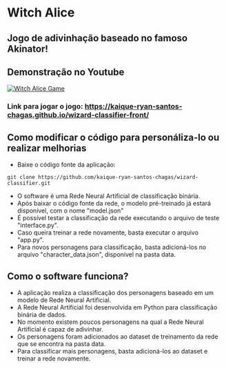 # Witch Alice

## Jogo de adivinhação baseado no famoso Akinator!

## Demonstração no Youtube
[![Witch Alice Game](https://github.com/kaique-ryan-santos-chagas/wizard-classifier-front/assets/59677362/3b927023-db36-4eb0-9f4f-85b94cbc0c8f)](https://www.youtube.com/watch?v=Bd-GbiYatEY&t=21s)

### Link para jogar o jogo: https://kaique-ryan-santos-chagas.github.io/wizard-classifier-front/

## Como modificar o código para personáliza-lo ou realizar melhorias 

* Baixe o código fonte da aplicação:

```
git clone https://github.com/kaique-ryan-santos-chagas/wizard-classifier.git
```

* O software é uma Rede Neural Artificial de classificação binária.
* Após baixar o código fonte da rede, o modelo pré-treinado já estará disponível, com o nome "model.json"
* É possível testar a classificação da rede executando o arquivo de teste "interface.py".
* Caso queira treinar a rede novamente, basta executar o arquivo "app.py".
* Para novos personagens para classificação, basta adicioná-los no arquivo "character_data.json", disponível na pasta data.

## Como o software funciona?

* A aplicação realiza a classificação dos personagens baseado em um modelo de Rede Neural Artificial.
* A Rede Neural Artificial foi desenvolvida em Python para classificação binária de dados.
* No momento existem poucos personagens na qual a Rede Neural Artificial é capaz de adivinhar.
* Os personagens foram adicionados ao dataset de treinamento da rede que se encontra na pasta data.
* Para classificar mais personagens, basta adicioná-los ao dataset e treinar a rede novamente.
